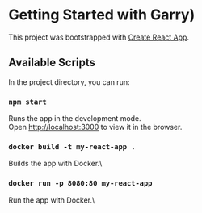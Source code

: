 # Getting Started with Garry)

This project was bootstrapped with [Create React App](https://github.com/facebook/create-react-app).

## Available Scripts

In the project directory, you can run:

### `npm start`

Runs the app in the development mode.\
Open [http://localhost:3000](http://localhost:3000) to view it in the browser.

### `docker build -t my-react-app .`

Builds the app with Docker.\

### `docker run -p 8080:80 my-react-app`

Run the app with Docker.\


